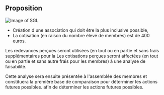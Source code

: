 ## Proposition

![Image of SGL](/jpeg/esterno-S.-Maria-delle-Grazie-860x1024.jpg)
* Création d'une association qui doit être la plus inclusive possible,
* La cotisation (en raison du nombre élevé de membres) est de 400 euros.

Les redevances perçues seront utilisées (en tout ou en partie et sans frais supplémentaires pour la
Les cotisations perçues seront affectées (en tout ou en partie et sans autre frais pour les membres) à une analyse de faisabilité. 

Cette analyse sera ensuite présentée à l'assemblée des membres et constituera la première base de comparaison pour déterminer les actions futures possibles.
afin de déterminer les actions futures possibles.

